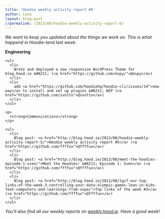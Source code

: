 ```yaml
---
title: 'Hoodie weekly activity report #6'
author: Lena
layout: blog-post
//permalink: /2013/08/hoodie-weekly-activity-report-6/
---
```

*We want to keep you updated about the things we work on. This is what happend in Hoodie-land last week:*

<div id="post">
  <div id="post">
    <p>
      <strong>Engineering</strong>
    </p>

    <ul>
      <li>
        Wrote and deployed a new responsive WordPress Theme for blog.hood.ie &#8211; (<a href="https://github.com/espy/">@espy</a>)
      </li>
      <li>
        add <a href="https://github.com/hoodiehq/hoodie-cli/issues/14">new way</a> to install and set up plugins &#8211; WIP (<a href="https://github.com/svnlto">@svnlto</a>)
      </li>
    </ul>

    <p>
      <strong>Communications</strong>
    </p>

    <ul>
      <li>
        Blog post: <a href="http://blog.hood.ie/2013/08/hoodie-weekly-activity-report-5/">Hoodie weekly activity report #5</a> (<a href="https://github.com/ffffux">@ffffux</a>)
      </li>
      <li>
        Blog post: <a href="http://blog.hood.ie/2013/08/meet-the-hoodies-episode-1-sven/">Meet the Hoodies! &#8211; Episode 1: Sven</a> (<a href="https://github.com/ffffux">@ffffux</a>)
      </li>
      <li>
        Blog post: <a href="http://blog.hood.ie/2013/08/tgif-our-top-links-of-the-week-3-controlling-your-data-olympic-games-lean-in-kids-feat-computers-and-learnings-from-sopa/">Top links of the week #3</a> (<a href="https://github.com/ffffux">@ffffux</a>)
      </li>
    </ul>
  </div>
</div>

*You’ll also find all our weekly reports on [weekly.hood.ie][1]. Have a good week!*

 [1]: http://weekly.hood.ie/
